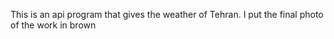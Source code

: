 This is an api program that gives the weather of Tehran.
I put the final photo of the work in brown
